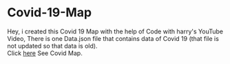 # Covid-19-Map
Hey, i created this Covid 19 Map with the help of Code with harry's YouTube Video, 
There is one Data.json file that contains data of Covid 19 (that file is not updated so that data is old).
<br>
Click [here](https://jaimin78.github.io/Covid-19-Map/) See Covid Map.
